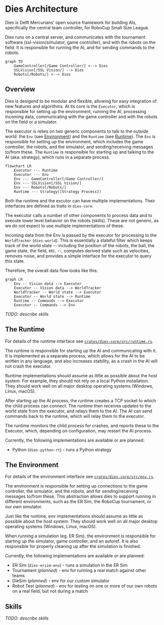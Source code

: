 # Dies Architecture

Dies is Delft Mercurians' open source framework for building AIs, specifically the central team controller, for RoboCup Small Size League.

Dies runs on a central server, and communicates with the tournament software (ssl-vision/simulator, game controller), and with the robots on the field. It is responsible for running the AI, and for sending commands to the robots.

```mermaid
graph TD
    GameController[/Game Controller/] <--> Dies
    SSLVision[/SSL Vision/] --> Dies
    Robots[/Robots/] <--> Dies
```

## Overview

Dies is desigend to be modular and flexible, allowing for easy integration of new features and algorithms. At its core is the `Executor`, which is responsible for setting up the environment, running the AI, processing incoming data, communicating with the game controller and with the robots on the field or a simulator.

The executor is relies on two generic components to talk to the outside world: the `Env` (see [Environment](#the-environment)) and the `Runtime` (see [Runtime](#the-runtime)). The `Env` is responsible for setting up the environment, which includes the game controller, the robots, and the simulator, and sending/receiving messages to/from these. The `Runtime` is responsible for starting up and talking to the AI (aka. strategy), which runs in a separate process.

```mermaid
flowchart LR
    Executor --- Runtime
    Executor --- Env
    Env --- GameController[/Game Controller/]
    Env --- SSLVision[/SSL Vision/]
    Env --- Robots[/Robots/]
    Runtime --- Strategy([Strategy Process])

```

Both the runtime and the excutor can have multiple implementations. Their interfaces are defined as traits in `dies-core`.

The executor calls a number of other components to process data and to execute lower level behavior on the robots (skills). These are not generic, as we do not expect to use multiple implementations of these.

Incoming data from the Env is passed by the executor for processing to the `WorldTracker` (`dies-world`). This is essentially a stateful filter which keeps track of the world state -- including the position of the robots, the ball, the game state, the field, etc. --, computes derived state such as velocities, removes noise, and provides a simple interface for the executor to query this state.

Therefore, the overall data flow looks like this:

```mermaid
graph LR
    Env -- Vision data --> Executor
    Executor -- Vision data --> WorldTracker
    WorldTracker -- World state --> Executor
    Executor -- World state --> Runtime
    Runtime -- Commands --> Executor
    Executor -- Commands --> Env
```

_TODO: describe skills_

## The Runtime

For details of the runtime interface see [`crates/dies-core/src/runtime.rs`](../crates/dies-core/src/runtime.rs).

The runtime is responsible for starting up the AI and communicating with it. It is implemented as a separate process, which allows for the AI to be written in any language, and also increases stability, as a crash in the AI will not crash the executor.

Runtime implementations should assume as little as possible about the host system. For example, they should not rely on a local Python installation. They should work well on all major desktop operating systems (Windows, Linux, macOS).

After starting up the AI process, the runtime creates a TCP socket to which the child process can connect. The runtime then receives updates to the world state from the executor, and relays them to the AI. The AI can send commands back to the runtime, which will relay them to the executor.

The runtime monitors the child process for crashes, and reports these to the Executor, which, depending on configuration, may restart the AI process.

Currently, the following implementations are available or are planned:

- Python (`dies-python-rt`) - runs a Python strategy

## The Environment

For details of the environment interface see [`crates/dies-core/src/env.rs`](../crates/dies-core/src/env.rs).

The environment is responsible for setting up connections to the game controller, the simulator, and the robots, and for sending/receiving messages to/from these. This abstraction allows dies to support running in different environments, such as the ER Sim, the RoboCup tournament, or our own simulator.

Just like the runtime, env implementations should assume as little as possible about the host system. They should work well on all major desktop operating systems (Windows, Linux, macOS).

When running a simulation (eg. ER Sim), the environment is responsible for starting up the simulator, game controller, and an autoref. It is also responsible for properly cleaning up after the simulation is finished.

Currently, the following implementations are available or are planned:

- ER Sim (`dies-ersim-env`) - runs a simulation in the ER Sim
- Tournament (_planned_) - env for running a real match against other teams
- DieSim (_planned_) - env for our custom simulator
- Robot Test (_planned_) - env for testing on one or more of our own robots on a real field, but not during a match

## Skills

_TODO: describe skills_
